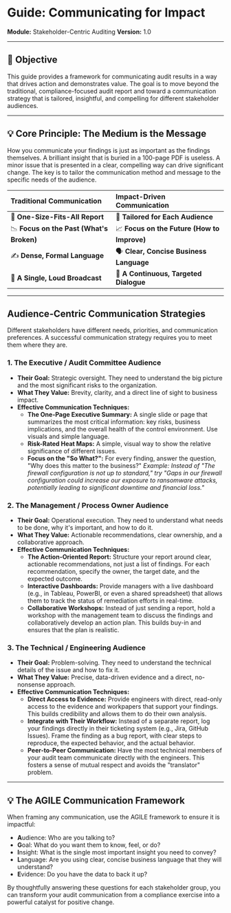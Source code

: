 # Guide: Communicating for Impact

**Module:** Stakeholder-Centric Auditing
**Version:** 1.0

---

## 🎯 Objective

This guide provides a framework for communicating audit results in a way that drives action and demonstrates value. The goal is to move beyond the traditional, compliance-focused audit report and toward a communication strategy that is tailored, insightful, and compelling for different stakeholder audiences.

--- 

## 💡 Core Principle: The Medium is the Message

How you communicate your findings is just as important as the findings themselves. A brilliant insight that is buried in a 100-page PDF is useless. A minor issue that is presented in a clear, compelling way can drive significant change. The key is to tailor the communication method and message to the specific needs of the audience.

| Traditional Communication | Impact-Driven Communication |
| :--- | :--- |
| 📄 **One-Size-Fits-All Report** | 🎯 **Tailored for Each Audience** |
| 📉 **Focus on the Past (What's Broken)** | 📈 **Focus on the Future (How to Improve)** |
| ✍️ **Dense, Formal Language** | 🗣️ **Clear, Concise Business Language** |
| 📢 **A Single, Loud Broadcast** | 💬 **A Continuous, Targeted Dialogue** |

--- 

##  Audience-Centric Communication Strategies

Different stakeholders have different needs, priorities, and communication preferences. A successful communication strategy requires you to meet them where they are.

### 1. The Executive / Audit Committee Audience

*   **Their Goal:** Strategic oversight. They need to understand the big picture and the most significant risks to the organization.
*   **What They Value:** Brevity, clarity, and a direct line of sight to business impact.
*   **Effective Communication Techniques:**
    *   **The One-Page Executive Summary:** A single slide or page that summarizes the most critical information: key risks, business implications, and the overall health of the control environment. Use visuals and simple language.
    *   **Risk-Rated Heat Maps:** A simple, visual way to show the relative significance of different issues.
    *   **Focus on the "So What?":** For every finding, answer the question, "Why does this matter to the business?" *Example: Instead of "The firewall configuration is not up to standard," try "Gaps in our firewall configuration could increase our exposure to ransomware attacks, potentially leading to significant downtime and financial loss."*

### 2. The Management / Process Owner Audience

*   **Their Goal:** Operational execution. They need to understand what needs to be done, why it's important, and how to do it.
*   **What They Value:** Actionable recommendations, clear ownership, and a collaborative approach.
*   **Effective Communication Techniques:**
    *   **The Action-Oriented Report:** Structure your report around clear, actionable recommendations, not just a list of findings. For each recommendation, specify the owner, the target date, and the expected outcome.
    *   **Interactive Dashboards:** Provide managers with a live dashboard (e.g., in Tableau, PowerBI, or even a shared spreadsheet) that allows them to track the status of remediation efforts in real-time.
    *   **Collaborative Workshops:** Instead of just sending a report, hold a workshop with the management team to discuss the findings and collaboratively develop an action plan. This builds buy-in and ensures that the plan is realistic.

### 3. The Technical / Engineering Audience

*   **Their Goal:** Problem-solving. They need to understand the technical details of the issue and how to fix it.
*   **What They Value:** Precise, data-driven evidence and a direct, no-nonsense approach.
*   **Effective Communication Techniques:**
    *   **Direct Access to Evidence:** Provide engineers with direct, read-only access to the evidence and workpapers that support your findings. This builds credibility and allows them to do their own analysis.
    *   **Integrate with Their Workflow:** Instead of a separate report, log your findings directly in their ticketing system (e.g., Jira, GitHub Issues). Frame the finding as a bug report, with clear steps to reproduce, the expected behavior, and the actual behavior.
    *   **Peer-to-Peer Communication:** Have the most technical members of your audit team communicate directly with the engineers. This fosters a sense of mutual respect and avoids the "translator" problem.

--- 

## 💡 The AGILE Communication Framework

When framing any communication, use the AGILE framework to ensure it is impactful:

*   **A**udience: Who are you talking to?
*   **G**oal: What do you want them to know, feel, or do?
*   **I**nsight: What is the single most important insight you need to convey?
*   **L**anguage: Are you using clear, concise business language that they will understand?
*   **E**vidence: Do you have the data to back it up?

By thoughtfully answering these questions for each stakeholder group, you can transform your audit communication from a compliance exercise into a powerful catalyst for positive change.
